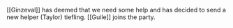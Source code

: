 [[Ginzeval]] has deemed that we need some help and has decided to send a new helper (Taylor) tiefling. [[Guile]] joins the party.

